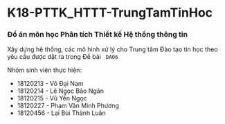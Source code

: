 # K18-PTTK_HTTT-TrungTamTinHoc
<h3>Đồ án môn học Phân tích Thiết kế Hệ thống thông tin</h3>
<p>
Xây dựng hệ thống, các mô hình xử lý cho Trung tâm Đào tạo tin học theo yêu cầu được dặt ra trong Đề bài <code> DA06 </code> 
</p>
Nhóm sinh viên thực hiện:
<ul>
<li>18120213 - Võ Đại Nam</li>
<li>18120214 - Lê Ngọc Bảo Ngân</li>
<li>18120215 - Vũ Yến Ngọc</li>
<li>18120227 - Phạm Văn Minh Phương</li>
<li>18120456 - Lại Bùi Thành Luân</li>
</ul>
